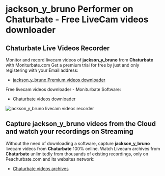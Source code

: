 # jackson_y_bruno Performer on Chaturbate - Free LiveCam videos downloader

## Chaturbate Live Videos Recorder

Monitor and record livecam videos of **jackson_y_bruno** from **Chaturbate** with Moniturbate.com
Get a premium trial for free by just and only registering with your Email address:
* [jackson_y_bruno Premium videos downloader](https://moniturbate.com/request-demo-licence-key.html)

Free livecam videos downloader - Moniturbate Software:
* [Chaturbate videos downloader](https://moniturbate.com/moniturbate-download-software.html)

![jackson_y_bruno livecam videos recorder](https://peachurnet.com/templates/moniturbate-software.png)


## Capture jackson_y_bruno videos from the Cloud and watch your recordings on Streaming

Without the need of downloading a software, capture **jackson_y_bruno** livecam videos from **Chaturbate** 100% online.
Watch Livecam archives from **Chaturbate** unlimitedly from thousands of existing recordings, only on Peachurbate.com and its websites network:
* [Chaturbate videos archives](https://peachurnet.com/)